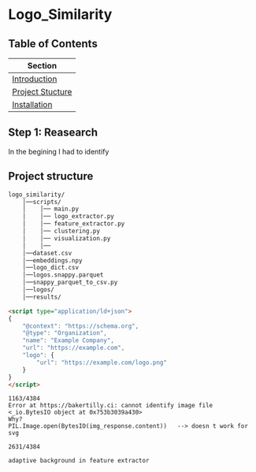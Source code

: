 # Logo_Similarity


## Table of Contents

| Section         |
|----------------|
| [Introduction](#introduction) |
| [Project Stucture](#project-structure) | 
| [Installation](#installation) | 





## Step 1: Reasearch

In the begining I had to identify
## Project structure

```txt
logo_similarity/
    │──scripts/
    │    │── main.py                     
    │    │── logo_extractor.py           
    │    │── feature_extractor.py        
    │    │── clustering.py               
    │    │── visualization.py           
    │    │──                  
    │──dataset.csv                
    │──embeddings.npy
    │──logo_dict.csv
    │──logos.snappy.parquet
    │──snappy_parquet_to_csv.py
    │──logos/
    │──results/

```

```html
<script type="application/ld+json">
{
    "@context": "https://schema.org",
    "@type": "Organization",
    "name": "Example Company",
    "url": "https://example.com",
    "logo": {
        "url": "https://example.com/logo.png"
    }
}
</script>
```

```text
1163/4384
Error at https://bakertilly.ci: cannot identify image file <_io.BytesIO object at 0x753b3039a430>
Why?
PIL.Image.open(BytesIO(img_response.content))   --> doesn t work for svg
```

```text
2631/4384
```

```text
adaptive background in feature extractor
```